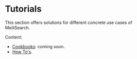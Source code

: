 # Tutorials

This section offers solutions for different concrete use cases of MeiliSearch.

Content:

- [Cookbooks](/tutorials/cookbooks/): coming soon.
- [How To's](/tutorials/howtos/).
